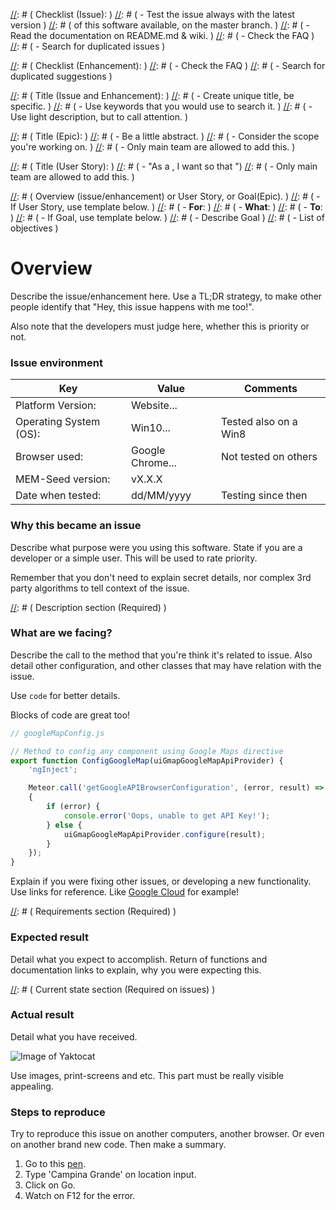 [//]: # (#############################################################)
[//]: # ( WARNING! This is an comment. If you need, use it.           )
[//]: # ( -| READ this below, BEFORE saving the new issue.            )
[//]: # (  V                                                          )

[//]: # ( Checklist (Issue):                                          )
[//]: # (   - Test the issue always with the latest version           )
[//]: # ( of this software available, on the master branch.           )
[//]: # (   - Read the documentation on README.md & wiki.             )
[//]: # (   - Check the FAQ                                           )
[//]: # (   - Search for duplicated issues                            )

[//]: # ( Checklist (Enhancement):                                    )
[//]: # (   - Check the FAQ                                           )
[//]: # (   - Search for duplicated suggestions                       )

[//]: # ( Title (Issue and Enhancement):                              )
[//]: # (   - Create unique title, be specific.                       )
[//]: # (   - Use keywords that you would use to search it.           )
[//]: # (   - Use light description, but to call attention.           )

[//]: # ( Title (Epic):                                               )
[//]: # (   - Be a little abstract.                                   )
[//]: # (   - Consider the scope you're working on.                   )
[//]: # (   - Only main team are allowed to add this.                 )

[//]: # ( Title (User Story):                                         )
[//]: # (   - "As a <type of User>, I want <a goal> so that <benefit>")
[//]: # (   - Only main team are allowed to add this.                 )

[//]: # ( QUICK NOTE: 72 characters on each line, is love s2.         )

[//]: # (#############################################################)
[//]: # ( Overview (issue/enhancement) or User Story, or Goal(Epic).  )
[//]: # (  - If User Story, use template below.                       )
[//]: # (    - **For**: <Purpose>                                     )
[//]: # (    - **What**: <Subjects>                                   )
[//]: # (    - **To**: <improve>                                      )
[//]: # (  - If Goal, use template below.                             )
[//]: # (    - Describe Goal                                          )
[//]: # (    - List of objectives                                     )
# Overview

Describe the issue/enhancement here. Use a TL;DR strategy, to make other
people identify that "Hey, this issue happens with me too!".

Also note that the developers must judge here, whether this
is priority or not.

[//]: # (#############################################################)
[//]: # ( Required on Issues                                          )
### Issue environment

| Key                    | Value            | Comments                         |
| ---------------------- | ---------------- | ----------------------- |
| Platform Version:      | Website...       |                         |
| Operating System (OS): | Win10...         | Tested also on a Win8   |
| Browser used:          | Google Chrome... | Not tested on others    |
| MEM-Seed version:      | vX.X.X           |                         |
| Date when tested:      | dd/MM/yyyy       | Testing since then      |

[//]: # (#############################################################)
[//]: # ( Context section                                             )
[//]: # ( - Use "Why this would be great" if it's enhancement or a US )
### Why this became an issue

Describe what purpose were you using this software. State if you are a
developer or a simple user. This will be used to rate priority.

Remember that you don't need to explain secret details, nor complex 3rd
party algorithms to tell context of the issue.

[//]: # (#############################################################)
[//]: # ( Description section (Required)                              )
### What are we facing?

Describe the call to the method that you're think it's related to
issue. Also detail other configuration, and other classes that may have
relation with the issue.

Use `code` for better details.

Blocks of code are great too!
```javascript
// googleMapConfig.js

// Method to config any component using Google Maps directive
export function ConfigGoogleMap(uiGmapGoogleMapApiProvider) {
    'ngInject';

    Meteor.call('getGoogleAPIBrowserConfiguration', (error, result) =>
    {
        if (error) {
            console.error('Oops, unable to get API Key!');
        } else {
            uiGmapGoogleMapApiProvider.configure(result);
        }
    });
}
```

Explain if you were fixing other issues, or developing a new
functionality. Use links for reference. Like
[Google Cloud](https://cloud.google.com/) for example!

[//]: # (#############################################################)
[//]: # ( Requirements section (Required)                             )
### Expected result

Detail what you expect to accomplish. Return of functions and
documentation links to explain, why you were expecting this.

[//]: # (#############################################################)
[//]: # ( Current state section (Required on issues)                  )
### Actual result

Detail what you have received.

![Image of Yaktocat](https://octodex.github.com/images/yaktocat.png)

Use images, print-screens and etc. This part must be really visible
appealing.

[//]: # (#############################################################)
[//]: # ( Reproduction section                                        )
[//]: # ( - This section it's optional if you can't really reproduce. )
### Steps to reproduce

Try to reproduce this issue on another computers, another browser. Or
even on another brand new code. Then make a summary.

  1. Go to this [pen](http://codepen.io/jaguilera/pen/MYpQVB).
  2. Type 'Campina Grande' on location input.
  3. Click on Go.
  4. Watch on F12 for the error.
